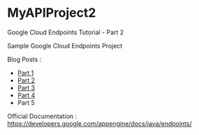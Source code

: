 MyAPIProject2
=============

Google Cloud Endpoints Tutorial - Part 2 


Sample Google Cloud Endpoints Project

Blog Posts : 


- [Part 1](http://rominirani.com/2014/01/10/google-cloud-endpoints-tutorial-part-1/) 
- [Part 2](http://rominirani.com/2014/01/13/google-cloud-endpoints-tutorial-part-2/)
- [Part 3](http://rominirani.com/2014/01/16/google-cloud-endpoints-tutorial-part-3/)
- [Part 4](http://rominirani.com/2014/01/21/google-cloud-endpoints-tutorial-part-4/)
- Part 5 

Official Documentation : https://developers.google.com/appengine/docs/java/endpoints/
